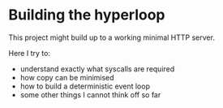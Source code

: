 # Building the hyperloop

This project might build up to a working minimal HTTP server.

Here I try to:
- understand exactly what syscalls are required
- how copy can be minimised
- how to build a deterministic event loop
- some other things I cannot think off so far

